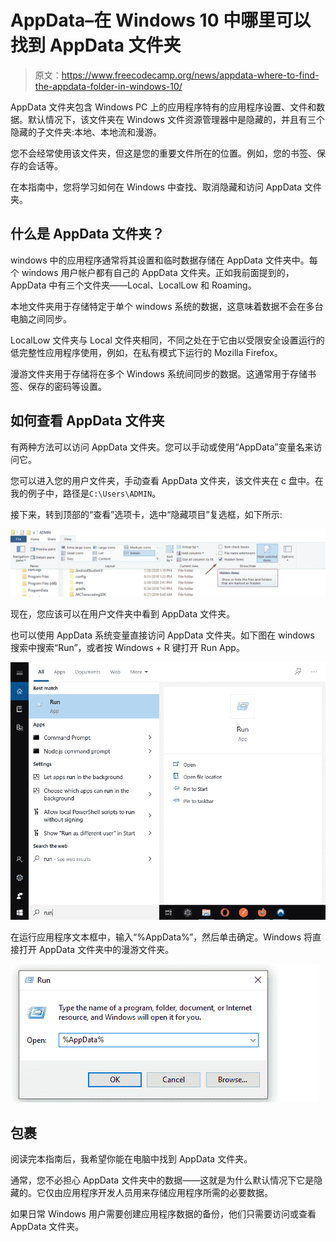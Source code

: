 # AppData–在 Windows 10 中哪里可以找到 AppData 文件夹

> 原文：<https://www.freecodecamp.org/news/appdata-where-to-find-the-appdata-folder-in-windows-10/>

AppData 文件夹包含 Windows PC 上的应用程序特有的应用程序设置、文件和数据。默认情况下，该文件夹在 Windows 文件资源管理器中是隐藏的，并且有三个隐藏的子文件夹:本地、本地流和漫游。

您不会经常使用该文件夹，但这是您的重要文件所在的位置。例如，您的书签、保存的会话等。

在本指南中，您将学习如何在 Windows 中查找、取消隐藏和访问 AppData 文件夹。

## 什么是 AppData 文件夹？

windows 中的应用程序通常将其设置和临时数据存储在 AppData 文件夹中。每个 windows 用户帐户都有自己的 AppData 文件夹。正如我前面提到的，AppData 中有三个文件夹——Local、LocalLow 和 Roaming。

本地文件夹用于存储特定于单个 windows 系统的数据，这意味着数据不会在多台电脑之间同步。

LocalLow 文件夹与 Local 文件夹相同，不同之处在于它由以受限安全设置运行的低完整性应用程序使用，例如，在私有模式下运行的 Mozilla Firefox。

漫游文件夹用于存储将在多个 Windows 系统间同步的数据。这通常用于存储书签、保存的密码等设置。

## 如何查看 AppData 文件夹

有两种方法可以访问 AppData 文件夹。您可以手动或使用“AppData”变量名来访问它。

您可以进入您的用户文件夹，手动查看 AppData 文件夹，该文件夹在 c 盘中。在我的例子中，路径是`C:\Users\ADMIN`。

接下来，转到顶部的“查看”选项卡，选中“隐藏项目”复选框，如下所示:

![Screenshot_373](img/4a52f2d7097147c366e80d30f6a81831.png)

现在，您应该可以在用户文件夹中看到 AppData 文件夹。

也可以使用 AppData 系统变量直接访问 AppData 文件夹。如下图在 windows 搜索中搜索“Run”，或者按 Windows + R 键打开 Run App。

![Screenshot_374](img/4a0acdbb7a963d4505a7d0bc984d9336.png)

在运行应用程序文本框中，输入“%AppData%”，然后单击确定。Windows 将直接打开 AppData 文件夹中的漫游文件夹。

![Screenshot_375](img/208a3e301c27e5820ef4e8e246cbac92.png)

## 包裹

阅读完本指南后，我希望你能在电脑中找到 AppData 文件夹。

通常，您不必担心 AppData 文件夹中的数据——这就是为什么默认情况下它是隐藏的。它仅由应用程序开发人员用来存储应用程序所需的必要数据。

如果日常 Windows 用户需要创建应用程序数据的备份，他们只需要访问或查看 AppData 文件夹。